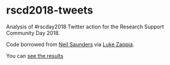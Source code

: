 # rscd2018-tweets

Analysis of #rscday2018 Twitter action for the Research Support Community Day 2018.

Code borrowed from [Neil Saunders](https://github.com/neilfws) via [Luke Zappia](http://lazappi.id.au/joining-the-dots-twitter-analysis/).

You can [see the results](http://kjlindsay.github.com/rscd2018-tweets)
